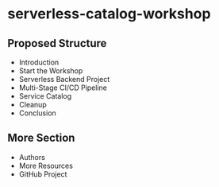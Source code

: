 # serverless-catalog-workshop

## Proposed Structure

- Introduction
- Start the Workshop
- Serverless Backend Project
- Multi-Stage CI/CD Pipeline
- Service Catalog 
- Cleanup
- Conclusion

## More Section

- Authors
- More Resources
- GitHub Project
